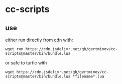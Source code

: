 # cc-scripts


## use
either run directly from cdn with:
```
wget run https://cdn.jsdelivr.net/gh/gertminov/cc-scripts@master/bin/bundle.lua
```
or safe to turtle with
```
wget https://cdn.jsdelivr.net/gh/gertminov/cc-scripts@master/bin/bundle.lua *filename*.lua
```
